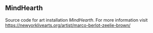 ## MindHearth

Source code for art installation *MindHearth*. For more information visit https://newyorklivearts.org/artist/marco-berlot-zeelie-brown/
